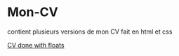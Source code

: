 # Mon-CV
contient plusieurs versions de mon CV fait en html et css

[CV done with floats](https://parmentiers.github.io/Mon-CV/cv.html)